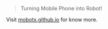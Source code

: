 > Turning Mobile Phone into Robot!

Visit [mobotx.github.io](https://mobotx.github.io/) for know more.
